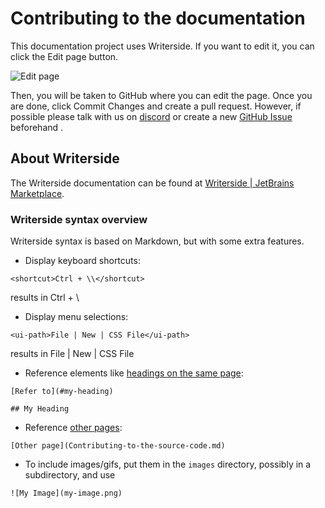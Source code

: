 # Contributing to the documentation
<primary-label ref="stable"/>
<secondary-label ref="beta"/>

This documentation project uses Writerside.
If you want to edit it, you can click the <control>Edit page</control> button.

![Edit page](edit-page.png)

Then, you will be taken to GitHub where you can edit the page.
Once you are done, click <control>Commit Changes</control> and create a pull request.
<format color="BlueViolet">However, if possible please talk with us on
    <format color="DarkOrange">
        <a href="https://discord.com/invite/DrfX6286kF">discord</a>
    </format>
    or create a new
    <format color="DarkOrange">
        <a href="https://github.com/Chillax-ORG/chillaxdocs/issues/new">GitHub Issue</a>
    </format>
    beforehand
</format>.

## About Writerside

The Writerside documentation can be found at [Writerside | JetBrains Marketplace](https://plugins.jetbrains.com/plugin/20158-writerside/docs).

### Writerside syntax overview
Writerside syntax is based on Markdown, but with some extra features.

* Display keyboard shortcuts:

<!-- ```markdown -->
```
<shortcut>Ctrl + \\</shortcut>
```

results in <shortcut>Ctrl + \\</shortcut>

* Display menu selections:

<!-- ```markdown -->
```
<ui-path>File | New | CSS File</ui-path>
```

results in <ui-path>File | New | CSS File</ui-path>

* Reference elements like [headings on the same page](#writerside-syntax-overview):

<!-- ```markdown -->
```
[Refer to](#my-heading)

## My Heading
```

* Reference [other pages](Contributing-to-the-source-code.md):

<!-- ```markdown -->
```
[Other page](Contributing-to-the-source-code.md)
```

* To include images/gifs, put them in the `images` directory, possibly in a subdirectory, and use

<!-- ```markdown -->
```
![My Image](my-image.png)
```
